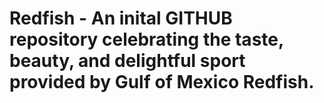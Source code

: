 # Redfish - An inital GITHUB repository celebrating the taste, beauty, and delightful sport provided by Gulf of Mexico Redfish.
